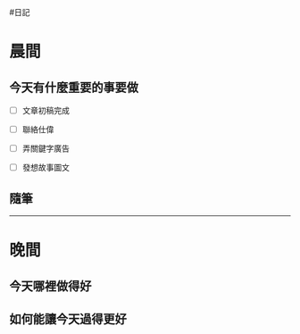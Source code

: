 #日記 
# 晨間

## 今天有什麼重要的事要做
- [ ] 文章初稿完成
- [ ] 聯絡仕偉
- [ ] 弄關鍵字廣告
- [ ] 發想故事圖文


## 隨筆

---

# 晚間

## 今天哪裡做得好

## 如何能讓今天過得更好